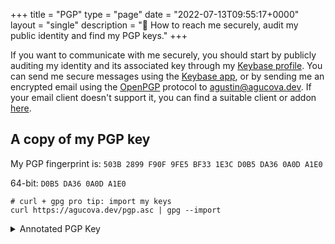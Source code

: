+++
title = "PGP"
type = "page"
date = "2022-07-13T09:55:17+0000"
layout = "single"
description = "🔐 How to reach me securely, audit my public identity and find my PGP keys."
+++

If you want to communicate with me securely, you should start by publicly auditing my identity and its associated key through my [Keybase profile](https://keybase.io/agucova). You can send me secure messages using the [Keybase app](https://keybase.io/agucova/chat/), or by sending me an encrypted email using the [OpenPGP](https://protonmail.com/blog/what-is-pgp-encryption/) protocol to [agustin@agucova.dev](mailto:agustin@agucova.dev). If your email client doesn't support it, you can find a suitable client or addon [here](https://www.openpgp.org/software/).

## A copy of my PGP key

My PGP fingerprint is: `503B 2899 F90F 9FE5 BF33 1E3C D0B5 DA36 0A0D A1E0`

64-bit: `D0B5 DA36 0A0D A1E0`

```shell
# curl + gpg pro tip: import my keys
curl https://agucova.dev/pgp.asc | gpg --import
```

<details>
<summary>Annotated PGP Key</summary>
    {{< pgp-wrapper >}}
</details>
